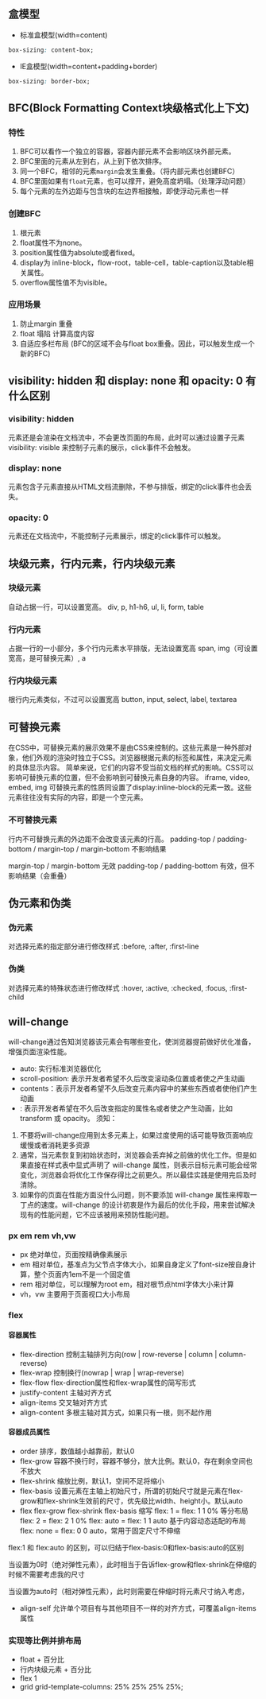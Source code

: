 ## 盒模型

- 标准盒模型(width=content)
```css
box-sizing: content-box;
```
- IE盒模型(width=content+padding+border)
```css
box-sizing: border-box;
```

## BFC(Block Formatting Context块级格式化上下文)

### 特性

1. BFC可以看作一个独立的容器，容器内部元素不会影响区块外部元素。
2. BFC里面的元素从左到右，从上到下依次排序。
3. 同一个BFC，相邻的元素`margin`会发生重叠。（将内部元素也创建BFC）
4. BFC里面如果有`float`元素，也可以撑开，避免高度坍塌。（处理浮动问题）
5. 每个元素的左外边距与包含块的左边界相接触，即使浮动元素也一样

### 创建BFC

1. 根元素
2. float属性不为none。
3. position属性值为absolute或者fixed。
4. display为 inline-block，flow-root，table-cell，table-caption以及table相关属性。
5. overflow属性值不为visible。

### 应用场景
1. 防止margin 重叠
2. float 塌陷 计算高度内容
3. 自适应多栏布局 (BFC的区域不会与float box重叠。因此，可以触发生成一个新的BFC)

## visibility: hidden 和 display: none 和 opacity: 0 有什么区别

### visibility: hidden

元素还是会渲染在文档流中，不会更改页面的布局，此时可以通过设置子元素visibility: visible 来控制子元素的展示，click事件不会触发。

### display: none

元素包含子元素直接从HTML文档流删除，不参与排版，绑定的click事件也会丢失。

### opacity: 0

元素还在文档流中，不能控制子元素展示，绑定的click事件可以触发。

## 块级元素，行内元素，行内块级元素

### 块级元素

自动占据一行，可以设置宽高。
div, p, h1-h6, ul, li, form, table

### 行内元素

占据一行的一小部分，多个行内元素水平排版，无法设置宽高
span, img（可设置宽高，是可替换元素）, a

### 行内块级元素

根行内元素类似，不过可以设置宽高
button, input, select, label, textarea

## 可替换元素

在CSS中，可替换元素的展示效果不是由CSS来控制的。这些元素是一种外部对象，他们外观的渲染时独立于CSS。浏览器根据元素的标签和属性，来决定元素的具体显示内容。
简单来说，它们的内容不受当前文档的样式的影响。CSS可以影响可替换元素的位置，但不会影响到可替换元素自身的内容。
iframe, video, embed, img
可替换元素的性质同设置了display:inline-block的元素一致。这些元素往往没有实际的内容，即是一个空元素。

### 不可替换元素

行内不可替换元素的外边距不会改变该元素的行高。
padding-top / padding-bottom / margin-top / margin-bottom 不影响结果

margin-top / margin-bottom 无效
padding-top / padding-bottom 有效，但不影响结果（会重叠）

## 伪元素和伪类

### 伪元素

对选择元素的指定部分进行修改样式
:before, :after, :first-line

### 伪类

对选择元素的特殊状态进行修改样式
:hover, :active, :checked, :focus, :first-child

## will-change
​will-change通过告知浏览器该元素会有哪些变化，使浏览器提前做好优化准备，增强页面渲染性能。
- auto: 实行标准浏览器优化
- scroll-position: 表示开发者希望不久后改变滚动条位置或者使之产生动画
- contents：表示开发者希望不久后改变元素内容中的某些东西或者使他们产生动画
- <custom-ident>: 表示开发者希望在不久后改变指定的属性名或者使之产生动画，比如transform 或 opacity。
须知：
1. 不要将will-change应用到太多元素上，如果过度使用的话可能导致页面响应缓慢或者消耗更多资源
2. 通常，当元素恢复到初始状态时，浏览器会丢弃掉之前做的优化工作。但是如果直接在样式表中显式声明了 will-change 属性，则表示目标元素可能会经常变化，浏览器会将优化工作保存得比之前更久。所以最佳实践是使用完后及时清除。
3. 如果你的页面在性能方面没什么问题，则不要添加 will-change 属性来榨取一丁点的速度。will-change 的设计初衷是作为最后的优化手段，用来尝试解决现有的性能问题，它不应该被用来预防性能问题。

### px em rem vh,vw

- px
绝对单位，页面按精确像素展示
- em
相对单位，基准点为父节点字体大小，如果自身定义了font-size按自身计算，整个页面内1em不是一个固定值
- rem
相对单位，可以理解为root em，相对根节点html字体大小来计算
- vh，vw
主要用于页面视口大小布局

### flex

#### 容器属性
- flex-direction
控制主轴排列方向(row | row-reverse | column | column-reverse)
- flex-wrap
控制换行(nowrap | wrap | wrap-reverse)
- flex-flow
flex-direction属性和flex-wrap属性的简写形式
- justify-content
主轴对齐方式
- align-items
交叉轴对齐方式
- align-content
多根主轴对其方式，如果只有一根，则不起作用

#### 容器成员属性
- order
排序，数值越小越靠前，默认0
- flex-grow
容器不换行时，容器不够分，放大比例。默认0，存在剩余空间也不放大
- flex-shrink
缩放比例，默认1，空间不足将缩小
- flex-basis
设置元素在主轴上初始尺寸，所谓的初始尺寸就是元素在flex-grow和flex-shrink生效前的尺寸，优先级比width、height小。默认auto
- flex
flex-grow flex-shrink flex-basis 缩写
flex: 1 = flex: 1 1 0% 等分布局
flex: 2 = flex: 2 1 0%
flex: auto = flex: 1 1 auto 基于内容动态适配的布局
flex: none = flex: 0 0 auto，常用于固定尺寸不伸缩

flex:1 和 flex:auto 的区别，可以归结于flex-basis:0和flex-basis:auto的区别

当设置为0时（绝对弹性元素），此时相当于告诉flex-grow和flex-shrink在伸缩的时候不需要考虑我的尺寸

当设置为auto时（相对弹性元素），此时则需要在伸缩时将元素尺寸纳入考虑，

- align-self
允许单个项目有与其他项目不一样的对齐方式，可覆盖align-items属性


### 实现等比例并排布局
- float + 百分比
- 行内块级元素 + 百分比
- flex 1
- grid grid-template-columns: 25% 25% 25% 25%;